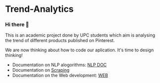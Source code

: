 # Trend-Analytics
### Hi there 👋
This is an academic project done by UPC students which aim is analysing the trend of different products published on Pinterest.

We are now thinking about how to code our aplication. It's time to design thinking! 

- Documentation on NLP alogorithms: [NLP DOC](./NLP/README.md)
- Documentation on [Scraping](./Scraping/README.md)
- Documentation on the Web development: [WEB](./web/READ.md) 
